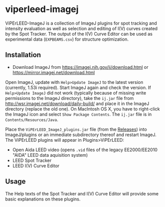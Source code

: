# viperleed-imagej
ViPErLEED-ImageJ is a collection of ImageJ plugins for spot tracking and intensity evaluation as well as selection and editing of I(V) curves created by the Spot Tracker.
The output of the I(V) Curve Editor can be used as experimental data (`EXPBEAMS.csv`) for structure optimization.

## Installation
- Download ImageJ from
  https://imagej.nih.gov/ij/download.html  or
  https://mirror.imagej.net/download.html

Open ImageJ, update with `Help>Update ImageJ` to the latest version (currently, 1.53i required). Start ImageJ again and check the version.
If `Help>Update ImageJ` did not work (typically because of missing write permissions to the ImageJ directory), take the `ij.jar` file from
  http://wsr.imagej.net/download/daily-build/
and place it in the ImageJ directory (replace the old one). On MacIntosh OS X, you have to right-click the ImageJ icon and select `Show Package Contents`. The `ij.jar` file is in `Contents/Resources/Java`.

Place the `ViPErLEED_ImageJ_plugins.jar` file (from the [Releases](https://github.com/viperleed/viperleed-betatest/releases)) into ImageJ/plugins or an immediate subdirectory thereof and restart ImageJ.
The ViPErLEED plugins will appear in Plugins>ViPErLEED:
- Open Aida LEED video (opens `.vid` files of the legacy EE2000/EE2010 "AIDA" LEED data aquisition system)
- LEED Spot Tracker
- LEED I(V) Curve Editor

## Usage
The Help texts of the Spot Tracker and I(V) Curve Editor will provide some basic explanations on these plugins.

